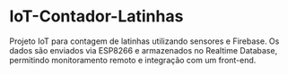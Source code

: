 # IoT-Contador-Latinhas
Projeto IoT para contagem de latinhas utilizando sensores e Firebase. Os dados são enviados via ESP8266 e armazenados no Realtime Database, permitindo monitoramento remoto e integração com um front-end.
